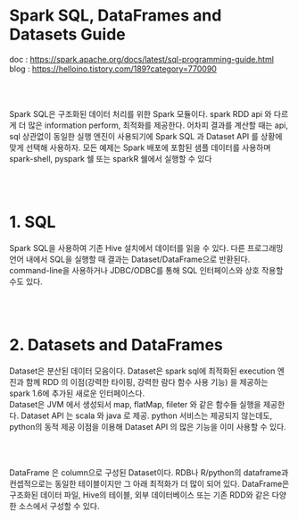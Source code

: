 
# Spark SQL, DataFrames and Datasets Guide 
doc : https://spark.apache.org/docs/latest/sql-programming-guide.html
blog :  https://helloino.tistory.com/189?category=770090

<br/><br/>

Spark SQL은 구조화된 데이터 처리를 위한 Spark 모듈이다. spark RDD api 와 다르게 더 많은 information perform, 최적화를 제공한다. 어차피 결과를 계산할 때는 api, sql 상관없이 동일한 실행 엔진이 사용되기에 Spark SQL 과 Dataset API 를 상황에 맞게 선택해 사용하자.
모든 예제는 Spark 배포에 포함된 샘플 데이터를 사용하며 spark-shell, pyspark 쉘 또는 sparkR 쉘에서 실행할 수 있다

<br/><br/>

# 1. SQL

Spark SQL을 사용하여 기존 Hive 설치에서 데이터를 읽을 수 있다. 다른 프로그래밍 언어 내에서 SQL을 실행할 때 결과는 Dataset/DataFrame으로 반환된다. command-line을 사용하거나 JDBC/ODBC를 통해 SQL 인터페이스와 상호 작용할 수도 있다.

<br/><br/>

# 2. Datasets and DataFrames
Dataset은 분산된 데이터 모음이다. Dataset은 spark sql에 최적화된 execution 엔진과 함께 RDD 의 이점(강력한 타이핑, 강력한 람다 함수 사용 기능) 을 제공하는 spark 1.6에 추가된 새로운 인터페이스다.    
Dataset은 JVM 에서 생성되서 map, flatMap, fileter 와 같은 함수들 실행을 제공한다. Dataset API 는 scala 와 java 로 제공. python 서비스는 제공되지 않는데도, python의 동적 제공 이점을 이용해 Dataset API 의 많은 기능을 이미 사용할 수 있다.    

<br/><br/>

DataFrame 은 column으로 구성된 Dataset이다. RDB나 R/python의 dataframe과 컨셉적으로는 동일한 테이블이지만 그 아래 최적화가 더 많이 되어 있다. DataFrame은 구조화된 데이터 파일, Hive의 테이블, 외부 데이터베이스 또는 기존 RDD와 같은 다양한 소스에서 구성할 수 있다.
